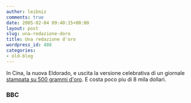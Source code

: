 ```yaml
---
author: leibniz
comments: true
date: 2005-02-04 09:40:15+00:00
layout: post
slug: una-redazione-doro
title: Una redazione d'oro
wordpress_id: 488
categories:
- old-blog
---
```


In Cina, la nuova Eldorado, e uscita la versione celebrativa di un giornale [stampata su 500 grammi d'oro](http://news.bbc.co.uk/2/hi/asia-pacific/4232817.stm). E costa poco piu di 8 mila dollari.




### BBC
